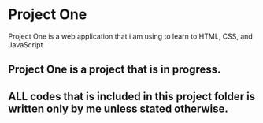 # Project One
Project One is a web application that i am using to learn to HTML, CSS, and JavaScript 

## Project One is a project that is in progress. 
## ALL codes that is included in this project folder is written only by me unless stated otherwise.

# 
